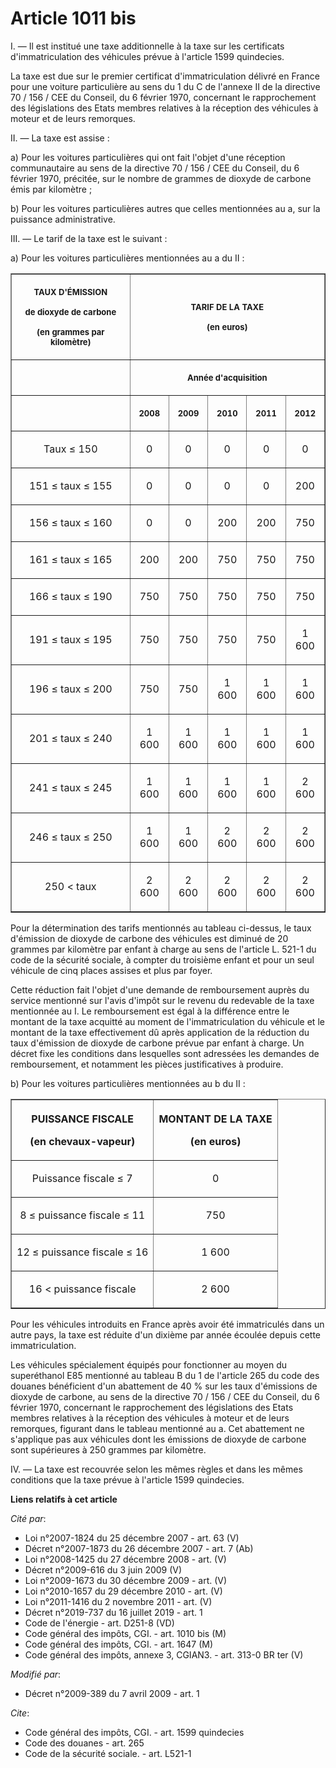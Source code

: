 # Article 1011 bis

I. ― Il est institué une taxe additionnelle à la taxe sur les certificats d'immatriculation des véhicules prévue à l'article
1599 quindecies. 

La taxe est due sur le premier certificat d'immatriculation délivré en France pour une voiture particulière au sens du 1 du C
de l'annexe II de la directive 70 / 156 / CEE du Conseil, du 6 février 1970, concernant le rapprochement des législations des
Etats membres relatives à la réception des véhicules à moteur et de leurs remorques. 

II. ― La taxe est assise : 

a) Pour les voitures particulières qui ont fait l'objet d'une réception communautaire au sens de la directive 70 / 156 / CEE
du Conseil, du 6 février 1970, précitée, sur le nombre de grammes de dioxyde de carbone émis par kilomètre ; 

b) Pour les voitures particulières autres que celles mentionnées au a, sur la puissance administrative. 

III. ― Le tarif de la taxe est le suivant : 

a) Pour les voitures particulières mentionnées au a du II : 

<table border="1">
  <tbody>
    <tr>
      <th>

<font size="2">TAUX D'ÉMISSION </font>

<font size="2">de dioxyde de carbone </font>

<font size="2">(en grammes par kilomètre) </font>

</th>
      <th colspan="5">

<font size="2">TARIF DE LA TAXE </font>

<font size="2">(en euros) 

</font>

</th>
    </tr>
    <tr>
      <th>

</th>
      <th colspan="5">

<font size="2">Année d'acquisition </font>

</th>
    </tr>
    <tr>
      <th>

</th>
      <th>

<font size="2">2008 

</font>
      </th>
      <th>

<font size="2">2009 

</font>
      </th>
      <th>

<font size="2">2010 

</font>
      </th>
      <th>

<font size="2">2011 

</font>
      </th>
      <th>

<font size="2">2012 </font>

</th>
    </tr>
    <tr align="center" valign="middle">
      <td align="center">Taux ≤ 150 

</td>
      <td align="center">

0 

</td>
      <td align="center">

0 

</td>
      <td align="center">

0 

</td>
      <td align="center">

0 

</td>
      <td align="center">

0 

</td>
    </tr>
    <tr>
      <td align="center">

151 ≤ taux ≤ 155 

</td>
      <td align="center">

0 

</td>
      <td align="center">

0 

</td>
      <td align="center">

0 

</td>
      <td align="center">

0 

</td>
      <td align="center">

200 

</td>
    </tr>
    <tr>
      <td align="center">

156 ≤ taux ≤ 160 

</td>
      <td align="center">

0 

</td>
      <td align="center">

0 

</td>
      <td align="center">

200 

</td>
      <td align="center">

200 

</td>
      <td align="center">

750 

</td>
    </tr>
    <tr>
      <td align="center">

161 ≤ taux ≤ 165 

</td>
      <td align="center">

200 

</td>
      <td align="center">

200 

</td>
      <td align="center">

750 

</td>
      <td align="center">

750 

</td>
      <td align="center">

750 

</td>
    </tr>
    <tr>
      <td align="center">

166 ≤ taux ≤ 190 

</td>
      <td align="center">

750 

</td>
      <td align="center">

750 

</td>
      <td align="center">

750 

</td>
      <td align="center">

750 

</td>
      <td align="center">

750 

</td>
    </tr>
    <tr>
      <td align="center">

191 ≤ taux ≤ 195 

</td>
      <td align="center">

750 

</td>
      <td align="center">

750 

</td>
      <td align="center">

750 

</td>
      <td align="center">

750 

</td>
      <td align="center">

1 600 

</td>
    </tr>
    <tr>
      <td align="center">

196 ≤ taux ≤ 200 </td>
      <td align="center">750 </td>
      <td align="center">750 </td>
      <td align="center">1 600 </td>
      <td align="center">1 600 </td>
      <td align="center">

1 600 

</td>
    </tr>
    <tr>
      <td align="center">

201 ≤ taux ≤ 240 </td>
      <td align="center">1 600 </td>
      <td align="center">1 600 </td>
      <td align="center">

1 600 

</td>
      <td align="center">

1 600 

</td>
      <td align="center">1 600 </td>
    </tr>
    <tr>
      <td align="center">

241 ≤ taux ≤ 245 </td>
      <td align="center">

1 600 

</td>
      <td align="center">

1 600 

</td>
      <td align="center">1 600 </td>
      <td align="center">1 600 </td>
      <td align="center">2 600 </td>
    </tr>
    <tr>
      <td align="center">246 ≤ taux ≤ 250 </td>
      <td align="center">1 600 </td>
      <td align="center">1 600 </td>
      <td align="center">2 600 </td>
      <td align="center">2 600 </td>
      <td align="center">

2 600 

</td>
    </tr>
    <tr>
      <td align="center">

250 < taux 

</td>
      <td align="center">

2 600 

</td>
      <td align="center">

2 600 

</td>
      <td align="center">2 600 </td>
      <td align="center">2 600 </td>
      <td align="center">2 600 </td>
    </tr>
  </tbody>
</table>

Pour la détermination des tarifs mentionnés au tableau ci-dessus, le taux d'émission de dioxyde de carbone des véhicules est
diminué de 20 grammes par kilomètre par enfant à charge au sens de l'article L. 521-1 du code de la sécurité sociale, à
compter du troisième enfant et pour un seul véhicule de cinq places assises et plus par foyer. 

Cette réduction fait l'objet d'une demande de remboursement auprès du service mentionné sur l'avis d'impôt sur le revenu du
redevable de la taxe mentionnée au I. Le remboursement est égal à la différence entre le montant de la taxe acquitté au
moment de l'immatriculation du véhicule et le montant de la taxe effectivement dû après application de la réduction du taux
d'émission de dioxyde de carbone prévue par enfant à charge. Un décret fixe les conditions dans lesquelles sont adressées les
demandes de remboursement, et notamment les pièces justificatives à produire. 

b) Pour les voitures particulières mentionnées au b du II : 

<table border="1">
  <tbody>
    <tr>
      <th>

PUISSANCE FISCALE 

(en chevaux-vapeur) 

</th>
      <th>

MONTANT DE LA TAXE 

(en euros) 

</th>
    </tr>
    <tr>
      <td align="center">

Puissance fiscale ≤ 7 

</td>
      <td align="center">

0 

</td>
    </tr>
    <tr>
      <td align="center">

8 ≤ puissance fiscale ≤ 11 

</td>
      <td align="center">

750 

</td>
    </tr>
    <tr>
      <td align="center">12 ≤ puissance fiscale ≤ 16 </td>
      <td align="center">

1 600 

</td>
    </tr>
    <tr>
      <td align="center">

16 < puissance fiscale 

</td>
      <td align="center">

2 600 

</td>
    </tr>
  </tbody>
</table>

Pour les véhicules introduits en France après avoir été immatriculés dans un autre pays, la taxe est réduite d'un dixième par
année écoulée depuis cette immatriculation. 

Les véhicules spécialement équipés pour fonctionner au moyen du superéthanol E85 mentionné au tableau B du 1 de l'article 265
du code des douanes bénéficient d'un abattement de 40 % sur les taux d'émissions de dioxyde de carbone, au sens de la
directive 70 / 156 / CEE du Conseil, du 6 février 1970, concernant le rapprochement des législations des Etats membres
relatives à la réception des véhicules à moteur et de leurs remorques, figurant dans le tableau mentionné au a. Cet
abattement ne s'applique pas aux véhicules dont les émissions de dioxyde de carbone sont supérieures à 250 grammes par
kilomètre. 

IV. ― La taxe est recouvrée selon les mêmes règles et dans les mêmes conditions que la taxe prévue à l'article 1599
quindecies.

**Liens relatifs à cet article**

_Cité par_:

  - Loi n°2007-1824 du 25 décembre 2007 - art. 63 (V)
  - Décret n°2007-1873 du 26 décembre 2007 - art. 7 (Ab)
  - Loi n°2008-1425 du 27 décembre 2008 - art. (V)
  - Décret n°2009-616 du 3 juin 2009 (V)
  - Loi n°2009-1673 du 30 décembre 2009 - art. (V)
  - Loi n°2010-1657 du 29 décembre 2010 - art. (V)
  - Loi n°2011-1416 du 2 novembre 2011 - art. (V)
  - Décret n°2019-737 du 16 juillet 2019 - art. 1
  - Code de l'énergie - art. D251-8 (VD)
  - Code général des impôts, CGI. - art. 1010 bis (M)
  - Code général des impôts, CGI. - art. 1647 (M)
  - Code général des impôts, annexe 3, CGIAN3. - art. 313-0 BR ter (V)

_Modifié par_:

  - Décret n°2009-389 du 7 avril 2009 - art. 1

_Cite_:

  - Code général des impôts, CGI. - art. 1599 quindecies
  - Code des douanes - art. 265
  - Code de la sécurité sociale. - art. L521-1
